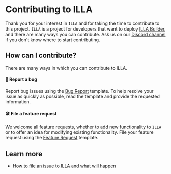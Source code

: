 # Contributing to ILLA

Thank you for your interest in `ILLA` and for taking the time to contribute to this project. `ILLA` is a project for developers that want to deploy [ILLA Builder](https://github.com/illa-family/illa-builder), and there are many ways you can contribute. Ask us on our [Discord channel](https://discord.gg/2tGBuJkgd6) if you don't know where to start contributing.

## How can I contribute?

There are many ways in which you can contribute to ILLA.

#### 🐛 Report a bug

Report bug issues using the [Bug Report](https://github.com/illa-family/illa/issues/new?assignees=&labels=bug&template=bug_report.md&title=%5BBUG%5D+Untitled+Bug+Issue) template.
To help resolve your issue as quickly as possible, read the template and provide the requested information.

#### 🛠 File a feature request

We welcome all feature requests, whether to add new functionality to `ILLA` or to offer an idea for modifying existing functionality. File your feature request using the [Feature Request](https://github.com/illa-family/illa/issues/new?assignees=&labels=enhancement&template=feature_request.md&title=%5BFR%5D+Untitled+Feature+Request+Issue) template.

## Learn more

- [How to file an issue to ILLA and what will happen](./ISSUES.md)


